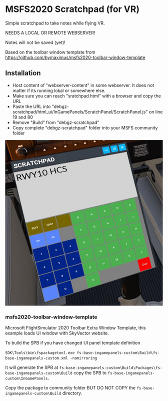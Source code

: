 # MSFS2020 Scratchpad (for VR)

Simple scratchpad to take notes while flying VR.

NEEDS A LOCAL OR REMOTE WEBSERVER!

Notes will not be saved (yet)!

Based on the toolbar window template from
https://github.com/bymaximus/msfs2020-toolbar-window-template

## Installation

- Host content of "webserver-content" in some webserver. It does not matter if its running lokal or somewhere else.
- Make sure you can reach "sratchpad.html" with a browser and copy the URL
- Paste the URL into "debgz-scratchpad/html_ui/InGamePanels/ScratchPanel/ScratchPanel.js" on line 19 and 80
- Remove "Build" from "debgz-scratchpad"
- Copy complete "debgz-scratchpad" folder into your MSFS community folder

![scratchpad](scratchpad.jpg)

### msfs2020-toolbar-window-template
Microsoft FlightSimulator 2020 Toolbar Extra Window Template, this example loads UI window with SkyVector website.


To build the SPB if you have changed UI panel template definition

`SDK\Tools\bin\fspackagetool.exe fs-base-ingamepanels-custom\Build\fs-base-ingamepanels-custom.xml -nomirroring`

It will generate the SPB at `fs-base-ingamepanels-custom\Build\Packages\fs-base-ingamepanels-custom\Build` copy the SPB to `fs-base-ingamepanels-custom\InGamePanels`.

Copy the package to community folder BUT DO NOT COPY the `fs-base-ingamepanels-custom\Build` directory.